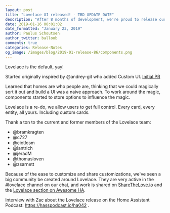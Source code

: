 ```yaml
---
layout: post
title: "Lovelace UI released! - TBD UPDATE DATE"
description: "After 8 months of development, we're proud to release our brand new Lovelace UI."
date: 2019-01-16 00:01:02
date_formatted: "January 23, 2019"
author: Paulus Schoutsen
author_twitter: balloob
comments: true
categories: Release-Notes
og_image: /images/blog/2019-01-release-86/components.png
---
```


Lovelace is the default, yay!

Started originally inspired by @andrey-git who added Custom UI. [Initial PR](https://github.com/home-assistant/home-assistant-polymer/pull/1205)

Learned that homes are who people are, thinking that we could magically sort it out and build a UI was a naive approach. To work around the magic, components started to store options to influence the magic.

Lovelace is a re-do, we allow users to get full control. Every card, every entity, all yours. Including custom cards.

Thank a ton to the current and former members of the Lovelace team:

 - @bramkragten
 - @c727
 - @ciotlosm
 - @iantrich
 - @jeradM
 - @thomasloven
 - @zsarnett

Because of the ease to customize and share customizations, we've seen a big community be created around Lovelace. They are very active in the #lovelace channel on our chat, and work is shared on [ShareTheLove.io](https://sharethelove.io/) and the [Lovelace section on Awesome HA](https://www.awesome-ha.com/#lovelace-ui).


Interview with Zac about the Lovelace release on the Home Assistant Podcast: https://hasspodcast.io/ha042 .
